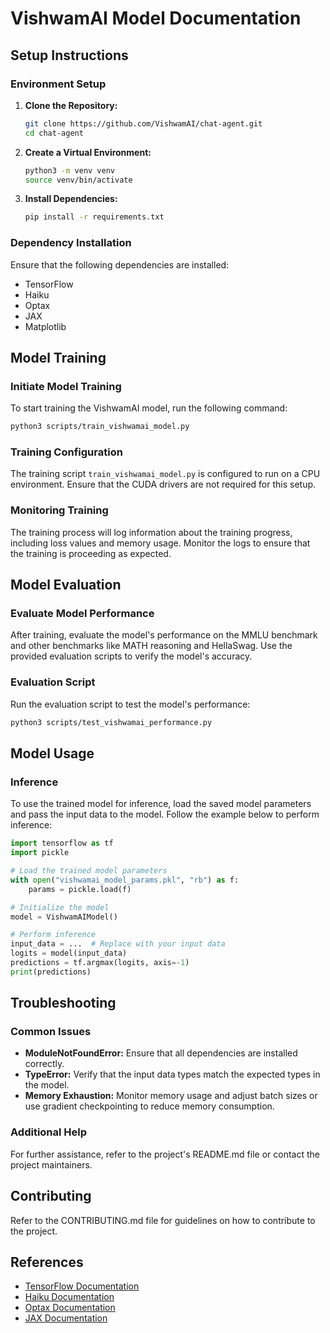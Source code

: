 # VishwamAI Model Documentation

## Setup Instructions

### Environment Setup
1. **Clone the Repository:**
   ```bash
   git clone https://github.com/VishwamAI/chat-agent.git
   cd chat-agent
   ```

2. **Create a Virtual Environment:**
   ```bash
   python3 -m venv venv
   source venv/bin/activate
   ```

3. **Install Dependencies:**
   ```bash
   pip install -r requirements.txt
   ```

### Dependency Installation
Ensure that the following dependencies are installed:
- TensorFlow
- Haiku
- Optax
- JAX
- Matplotlib

## Model Training

### Initiate Model Training
To start training the VishwamAI model, run the following command:
```bash
python3 scripts/train_vishwamai_model.py
```

### Training Configuration
The training script `train_vishwamai_model.py` is configured to run on a CPU environment. Ensure that the CUDA drivers are not required for this setup.

### Monitoring Training
The training process will log information about the training progress, including loss values and memory usage. Monitor the logs to ensure that the training is proceeding as expected.

## Model Evaluation

### Evaluate Model Performance
After training, evaluate the model's performance on the MMLU benchmark and other benchmarks like MATH reasoning and HellaSwag. Use the provided evaluation scripts to verify the model's accuracy.

### Evaluation Script
Run the evaluation script to test the model's performance:
```bash
python3 scripts/test_vishwamai_performance.py
```

## Model Usage

### Inference
To use the trained model for inference, load the saved model parameters and pass the input data to the model. Follow the example below to perform inference:

```python
import tensorflow as tf
import pickle

# Load the trained model parameters
with open("vishwamai_model_params.pkl", "rb") as f:
    params = pickle.load(f)

# Initialize the model
model = VishwamAIModel()

# Perform inference
input_data = ...  # Replace with your input data
logits = model(input_data)
predictions = tf.argmax(logits, axis=-1)
print(predictions)
```

## Troubleshooting

### Common Issues
- **ModuleNotFoundError:** Ensure that all dependencies are installed correctly.
- **TypeError:** Verify that the input data types match the expected types in the model.
- **Memory Exhaustion:** Monitor memory usage and adjust batch sizes or use gradient checkpointing to reduce memory consumption.

### Additional Help
For further assistance, refer to the project's README.md file or contact the project maintainers.

## Contributing
Refer to the CONTRIBUTING.md file for guidelines on how to contribute to the project.

## References
- [TensorFlow Documentation](https://www.tensorflow.org/guide)
- [Haiku Documentation](https://github.com/deepmind/dm-haiku)
- [Optax Documentation](https://github.com/deepmind/optax)
- [JAX Documentation](https://jax.readthedocs.io/en/latest/)
